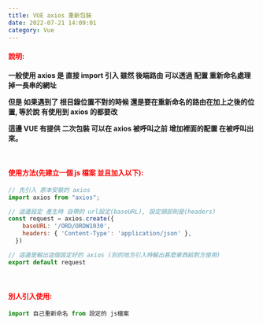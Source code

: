 ```yaml
---
title: VUE axios 重新包裝
date: 2022-07-21 14:09:01
category: Vue 
---
```


#### <font color='red'>說明:</font>

**一般使用 axios 是 直接 import 引入 雖然 後端路由 可以透過 配置 重新命名處理掉一長串的網址**

  **但是 如果遇到了 根目錄位置不對的時候 還是要在重新命名的路由在加上之後的位置, 等於說 有使用到 axios 的都要改**

  **這邊 VUE 有提供 二次包裝 可以在 axios 被呼叫之前 增加裡面的配置 在被呼叫出來。**

<br>

#### <font color='red'>使用方法(先建立一個 js 檔案 並且加入以下):</font>
```js
// 先引入 原本安裝的 axios
import axios from "axios";

// 這邊設定 產生時 自帶的 url設定(baseURL), 設定頭部則是(headers)
const request = axios.create({
    baseURL: '/ORD/ORDW1030',
    headers: { 'Content-Type': 'application/json' },
  })

// 這邊是輸出這個設定好的 axios (別的地方引入時輸出甚麼東西給對方使用)
export default request

```

<br>

#### <font color='red'>別人引入使用:</font>
```js
import 自己重新命名 from 設定的 js檔案
```

